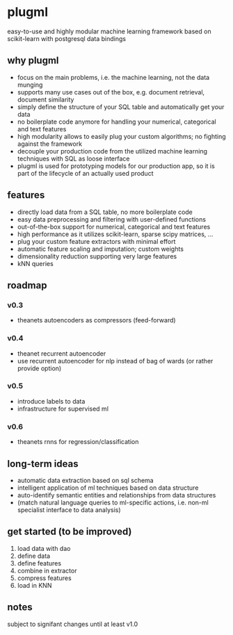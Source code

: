 # plugml
easy-to-use and highly modular machine learning framework based on scikit-learn with postgresql data bindings

## why plugml
* focus on the main problems, i.e. the machine learning, not the data munging
* supports many use cases out of the box, e.g. document retrieval, document similarity
* simply define the structure of your SQL table and automatically get your data
* no boilerplate code anymore for handling your numerical, categorical and text features
* high modularity allows to easily plug your custom algorithms; no fighting against the framework
* decouple your production code from the utilized machine learning techniques with SQL as loose interface
* plugml is used for prototyping models for our production app, so it is part of the lifecycle of an actually used product

## features
* directly load data from a SQL table, no more boilerplate code
* easy data preprocessing and filtering with user-defined functions
* out-of-the-box support for numerical, categorical and text features
* high performance as it utilizes scikit-learn, sparse scipy matrices, ...
* plug your custom feature extractors with minimal effort
* automatic feature scaling and imputation; custom weights
* dimensionality reduction supporting very large features
* kNN queries

## roadmap
### v0.3
* theanets autoencoders as compressors (feed-forward)

### v0.4
* theanet recurrent autoencoder
* use recurrent autoencoder for nlp instead of bag of wards (or rather provide option)

### v0.5
* introduce labels to data
* infrastructure for supervised ml

### v0.6
* theanets rnns for regression/classification

## long-term ideas
* automatic data extraction based on sql schema
* intelligent application of ml techniques based on data structure
* auto-identify semantic entities and relationships from data structures
* (match natural language queries to ml-specific actions, i.e. non-ml specialist interface to data analysis)

## get started (to be improved)
1. load data with dao
2. define data
3. define features
4. combine in extractor
5. compress features
6. load in KNN

## notes
subject to signifant changes until at least v1.0
